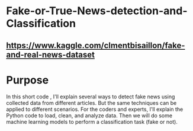 # Fake-or-True-News-detection-and-Classification
## https://www.kaggle.com/clmentbisaillon/fake-and-real-news-dataset
# Purpose
In this short code , I'll explain several ways to detect fake news using collected data from different articles. But the same techniques can be applied to different scenarios. For the coders and experts, I'll explain the Python code to load, clean, and analyze data. Then we will do some machine learning models to perform a classification task (fake or not).

